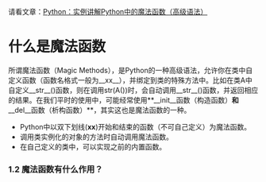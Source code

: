 请看文章：[Python：实例讲解Python中的魔法函数（高级语法）](https://zhuanlan.zhihu.com/p/344951719)

  
# 什么是魔法函数

所谓魔法函数（Magic Methods），是Python的一种高级语法，允许你在类中自定义函数（函数名格式一般为__xx__），并绑定到类的特殊方法中。比如在类A中自定义__str__()函数，则在调用str(A())时，会自动调用__str__()函数，并返回相应的结果。在我们平时的使用中，可能经常使用**__init__函数（构造函数）**和**__del__函数（析构函数）**，其实这也是魔法函数的一种。

- Python中以双下划线(__xx__)开始和结束的函数（不可自己定义）为魔法函数。
- 调用类实例化的对象的方法时自动调用魔法函数。
- 在自己定义的类中，可以实现之前的内置函数。

### 1.2 魔法函数有什么作用？
